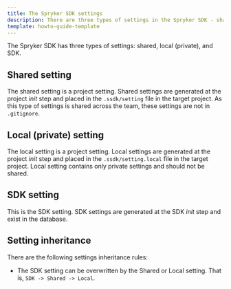 ```yaml
---
title: The Spryker SDK settings
description: There are three types of settings in the Spryker SDK - shared, local(private), and SDK.
template: howto-guide-template
---
```


The Spryker SDK has three types of settings: shared, local (private), and SDK.

## Shared setting

The shared setting is a project setting.
Shared settings are generated at the project *init* step and placed in the `.ssdk/setting` file in the target project.
As this type of settings is shared across the team, these settings are not in `.gitignore`.

## Local (private) setting

The local setting is a project setting.
Local settings are generated at the project *init* step and placed in the `.ssdk/setting.local` file in the target project.
Local setting contains only private settings and should not be shared.

## SDK setting

This is the SDK setting. SDK settings are generated at the SDK *init* step and exist in the database.

## Setting inheritance

There are the following settings inheritance rules:

- The SDK setting can be overwritten by the Shared or Local setting. That is, `SDK -> Shared -> Local`.
